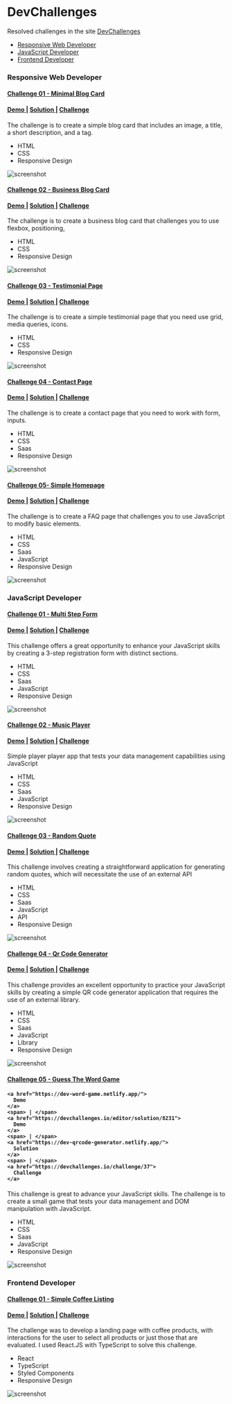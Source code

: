 # DevChallenges

Resolved challenges in the site [DevChallenges](https://devchallenges.io/)

- [Responsive Web Developer](#responsive-web-developer)
- [JavaScript Developer](#javascript-developer)
- [Frontend Developer](#frontend-developer)


### Responsive Web Developer

#### [Challenge 01 - Minimal Blog Card](1_Responsive_Web_Developer/01_minimal_blog_card)

<div>
  <h4>
    <a href="https://dev-minimal-blog-card.netlify.app/">
      Demo
    </a>
    <span> | </span>
    <a href="https://devchallenges.io/solution/8219">
      Solution
    </a>
    <span> | </span>
    <a href="https://devchallenges.io/challenge/27">
      Challenge
    </a>
  </h4>
</div>

The challenge is to create a simple blog card that includes an image, a title, a short description, and a tag.

- HTML
- CSS
- Responsive Design

![screenshot](1_Responsive_Web_Developer/01_minimal_blog_card/images/preview/desktop.png)

#### [Challenge 02 - Business Blog Card](1_Responsive_Web_Developer/02_business_blog_card)

<div>
  <h4>
    <a href="https://dev-business-blog-card.netlify.app/">
      Demo
    </a>
    <span> | </span>
    <a href="https://devchallenges.io/solution/8366">
      Solution
    </a>
    <span> | </span>
    <a href="https://devchallenges.io/challenge/28">
      Challenge
    </a>
  </h4>
</div>
The challenge is to create a business blog card that challenges you to use flexbox, positioning,

- HTML
- CSS
- Responsive Design

![screenshot](1_Responsive_Web_Developer/02_business_blog_card/images/preview/desktop.png)

#### [Challenge 03 - Testimonial Page](1_Responsive_Web_Developer/03_testimonial_page)

<div>
  <h4>
    <a href="https://dev-testimonial-page.netlify.app/">
      Demo
    </a>
    <span> | </span>
    <a href="https://devchallenges.io/solution/8469">
      Solution
    </a>
    <span> | </span>
    <a href="https://devchallenges.io/challenge/29">
      Challenge
    </a>
  </h4>
</div>
The challenge is to create a simple testimonial page that you need use grid, media queries, icons.

- HTML
- CSS
- Responsive Design

![screenshot](1_Responsive_Web_Developer/03_testimonial_page/images/preview/desktop.png)

#### [Challenge 04 - Contact Page](1_Responsive_Web_Developer/04_contact_page)

<div>
  <h4>
    <a href="https://dev-contact-page.netlify.app/">
      Demo
    </a>
    <span> | </span>
    <a href="https://devchallenges.io/solution/8557">
      Solution
    </a>
    <span> | </span>
    <a href="https://devchallenges.io/challenge/31">
      Challenge
    </a>
  </h4>
</div>
The challenge is to create a contact page that you need to work with form, inputs.

- HTML
- CSS
- Saas
- Responsive Design

![screenshot](1_Responsive_Web_Developer/04_contact_page/assets/preview/desktop.png)

#### [Challenge 05- Simple Homepage](1_Responsive_Web_Developer/05_simple_homepage)

<div>
  <h4>
    <a href="https://dev-simple-homepage.netlify.app/">
      Demo
    </a>
    <span> | </span>
    <a href="https://devchallenges.io/editor/solution/8590">
      Solution
    </a>
    <span> | </span>
    <a href="https://devchallenges.io/challenge/33">
      Challenge
    </a>
  </h4>
</div>
The challenge is to create a FAQ page that challenges you to use JavaScript to modify basic elements.

- HTML
- CSS
- Saas
- JavaScript
- Responsive Design

![screenshot](1_Responsive_Web_Developer/05_simple_homepage/assets/preview/desktop.png)

### JavaScript Developer

#### [Challenge 01 - Multi Step Form](2_JavaScript_Developer/01_minimal_blog_card)

<div>
  <h4>
    <a href="https://dev-multi-step-form.netlify.app/">
      Demo
    </a>
    <span> | </span>
    <a href="https://devchallenges.io/editor/solution/8707">
      Solution
    </a>
    <span> | </span>
    <a href="https://devchallenges.io/challenge/35">
      Challenge
    </a>
  </h4>
</div>

This challenge offers a great opportunity to enhance your JavaScript skills by creating a 3-step registration form with distinct sections.

- HTML
- CSS
- Saas
- JavaScript
- Responsive Design

![screenshot](2_JavaScript_Developer/01_multi_step_form/assets/preview/desktop.png)

#### [Challenge 02 - Music Player](2_JavaScript_Developer/02_music_player)

<div>
  <h4>
    <a href="https://dev-music-player.netlify.app/">
      Demo
    </a>
    <span> | </span>
    <a href="https://devchallenges.io/editor/solution/8913">
      Solution
    </a>
    <span> | </span>
    <a href="https://devchallenges.io/challenge/36">
      Challenge
    </a>
  </h4>
</div>

Simple player player app that tests your data management capabilities using JavaScript

- HTML
- CSS
- Saas
- JavaScript
- Responsive Design

![screenshot](2_JavaScript_Developer/02_music_player/assets/preview/desktop.png)

#### [Challenge 03 - Random Quote](2_JavaScript_Developer/03_random_quote)

<div>
  <h4>
    <a href="https://dev-random-quotee.netlify.app/">
      Demo
    </a>
    <span> | </span>
    <a href="https://devchallenges.io/editor/solution/9044">
      Solution
    </a>
    <span> | </span>
    <a href="https://devchallenges.io/challenge/38">
      Challenge
    </a>
  </h4>
</div>

This challenge involves creating a straightforward application for generating random quotes, which will necessitate the use of an external API

- HTML
- CSS
- Saas
- JavaScript
- API
- Responsive Design

![screenshot](2_JavaScript_Developer/03_random_quote/assets/preview/desktop.png)

#### [Challenge 04 - Qr Code Generator](2_JavaScript_Developer/04_qrcode_generator)

<div>
  <h4>
    <a href="https://dev-qrcode-generator.netlify.app/">
      Demo
    </a>
    <span> | </span>
    <a href="https://devchallenges.io/editor/solution/9157">
      Solution
    </a>
    <span> | </span>
    <a href="https://devchallenges.io/challenge/41">
      Challenge
    </a>
  </h4>
</div>

This challenge provides an excellent opportunity to practice your JavaScript skills by creating a simple QR code generator application that requires the use of an external library.

- HTML
- CSS
- Saas
- JavaScript
- Library
- Responsive Design

![screenshot](2_JavaScript_Developer/04_qrcode_generator/assets/preview/desktop.png)

#### [Challenge 05 - Guess The Word Game](2_JavaScript_Developer/05_guess_word_game)

<div>
  <h4>

    <a href="https://dev-word-game.netlify.app/">
      Demo
    </a>
    <span> | </span>
    <a href="https://devchallenges.io/editor/solution/8231">
      Demo
    </a>
    <span> | </span>
    <a href="https://dev-qrcode-generator.netlify.app/">
      Solution
    </a>
    <span> | </span>
    <a href="https://devchallenges.io/challenge/37">
      Challenge
    </a>
  </h4>
</div>

This challenge is great to advance your JavaScript skills. The challenge is to create a small game that tests your data management and DOM manipulation with JavaScript.

- HTML
- CSS
- Saas
- JavaScript
- Responsive Design

![screenshot](2_JavaScript_Developer/05_guess_word_game/assets/preview/desktop.png)

### Frontend Developer

#### [Challenge 01 - Simple Coffee Listing](3_Frontend_Developer/01_simple_coffee_listing)

<div>
  <h4>
    <a href="https://dev-coffee-listing.netlify.app/">
      Demo
    </a>
    <span> | </span>
    <a href="https://devchallenges.io/editor/solution/9301">
      Solution
    </a>
    <span> | </span>
    <a href="https://devchallenges.io/challenge/45">
      Challenge
    </a>
  </h4>
</div>

The challenge was to develop a landing page with coffee products, with interactions for the user to select all products or just those that are evaluated. I used React.JS with TypeScript to solve this challenge.

- React
- TypeScript
- Styled Components
- Responsive Design

![screenshot](3_Frontend_Developer/01_simple_coffee_listing/public/preview/desktop.png)